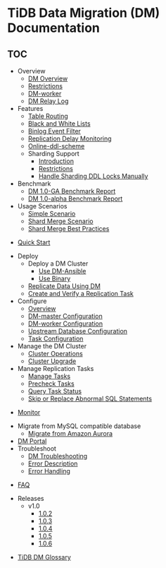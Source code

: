 # TiDB Data Migration (DM) Documentation

<!-- markdownlint-disable MD007 -->
<!-- markdownlint-disable MD032 -->

## TOC

+ Overview
  - [DM Overview](overview.md)
  - [Restrictions](overview.md#usage-restrictions)
  - [DM-worker](dm-worker-intro.md)
  - [DM Relay Log](relay-log.md)
+ Features
  - [Table Routing](feature-overview.md#table-routing)
  - [Black and White Lists](feature-overview.md#black-and-white-table-lists)
  - [Binlog Event Filter](feature-overview.md#binlog-event-filter)
  - [Replication Delay Monitoring](feature-overview.md#replication-delay-monitoring)
  - [Online-ddl-scheme](online-ddl-scheme.md)
  + Sharding Support
    - [Introduction](feature-shard-merge.md)
    - [Restrictions](feature-shard-merge.md#restrictions)
    - [Handle Sharding DDL Locks Manually](feature-manually-handling-sharding-ddl-locks.md)
+ Benchmark
  - [DM 1.0-GA Benchmark Report](benchmark-v1.0-ga.md)
  - [DM 1.0-alpha Benchmark Report](benchmark-v1-alpha.md)
+ Usage Scenarios
  - [Simple Scenario](usage-scenario-simple-replication.md)
  - [Shard Merge Scenario](usage-scenario-shard-merge.md)
  - [Shard Merge Best Practices](shard-merge-best-practices.md)
- [Quick Start](get-started.md)
+ Deploy
  + Deploy a DM Cluster
    - [Use DM-Ansible](deploy-a-dm-cluster-using-ansible.md)
    - [Use Binary](deploy-a-dm-cluster-using-binary.md)
  + [Replicate Data Using DM](replicate-data-using-dm.md)
  + [Create and Verify a Replication Task](create-task-and-verify.md)
+ Configure
  - [Overview](config-overview.md)
  - [DM-master Configuration](dm-master-configuration-file.md)
  - [DM-worker Configuration](dm-worker-configuration-file.md)
  - [Upstream Database Configuration](source-configuration-file.md)
  - [Task Configuration](task-configuration-file.md)
+ Manage the DM Cluster
  - [Cluster Operations](cluster-operations.md)
  - [Cluster Upgrade](dm-upgrade.md)
+ Manage Replication Tasks
  - [Manage Tasks](manage-replication-tasks.md)
  - [Precheck Tasks](precheck.md)
  - [Query Task Status](query-status.md)
  - [Skip or Replace Abnormal SQL Statements](skip-or-replace-abnormal-sql-statements.md)
- [Monitor](monitor-a-dm-cluster.md)
+ Migrate from MySQL compatible database
  - [Migrate from Amazon Aurora](migrate-from-mysql-aurora.md)
+ [DM Portal](dm-portal.md)
+ Troubleshoot
  - [DM Troubleshooting](troubleshoot-dm.md)
  - [Error Description](error-system.md)
  - [Error Handling](error-handling.md)
- [FAQ](faq.md)
+ Releases
  + v1.0
    - [1.0.2](releases/1.0.2.md)
    - [1.0.3](releases/1.0.3.md)
    - [1.0.4](releases/1.0.4.md)
    - [1.0.5](releases/1.0.5.md)
    - [1.0.6](releases/1.0.6.md)
- [TiDB DM Glossary](glossary.md)
